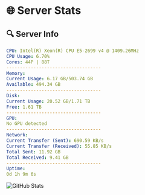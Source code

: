 # 🌐 Server Stats
## 🔍 Server Info
```yaml
CPU: Intel(R) Xeon(R) CPU E5-2699 v4 @ 1409.26MHz
CPU Usage: 6.70%
Cores: 44P | 88T
-----------------------------------
Memory:
Current Usage: 6.17 GB/503.74 GB
Available: 494.34 GB
-----------------------------------
Disk:
Current Usage: 20.52 GB/1.71 TB
Free: 1.61 TB
-----------------------------------
GPU:
No GPU detected
-----------------------------------
Network:
Current Transfer (Sent): 690.59 KB/s
Current Transfer (Received): 55.85 KB/s
Total Sent: 11.92 GB
Total Received: 9.41 GB
-----------------------------------
Uptime:
0d 1h 9m 6s
```
![GitHub Stats](https://img.shields.io/badge/Updated-2025-04-19_18:17:54-blue)